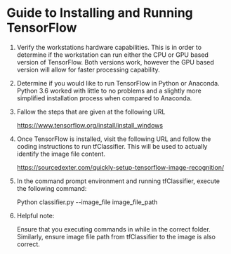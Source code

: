 # **Guide to Installing and Running TensorFlow**

1. Verify the workstations hardware capabilities. This is in order to determine if the workstation can run either the CPU or GPU based version of TensorFlow. Both versions work, however the GPU based version will allow for faster processing capability.

2. Determine if you would like to run TensorFlow in Python or Anaconda. Python 3.6 worked with little to no problems and a slightly more simplified installation process when compared to Anaconda. 

3. Fallow the steps that are given at the following URL

   https://www.tensorflow.org/install/install_windows

4. Once TensorFlow is installed, visit the following URL and follow the coding instructions to run tfClassifier. This will be used to actually identify the image file content.

   https://sourcedexter.com/quickly-setup-tensorflow-image-recognition/

5. In the command prompt environment and running tfClassifier, execute the following command:

   Python classifier.py --image_file image_file_path

6. Helpful note:

   Ensure that you executing commands in while in the correct folder. Similarly, ensure image file path from tfClassifier to the image is also correct.

